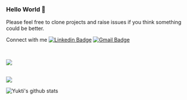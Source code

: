 ### Hello World 👋

Please feel free to clone projects and raise issues if you think something could be better.

Connect with me [![Linkedin Badge](https://img.shields.io/badge/-yukti09-blue?style=flat-square&logo=Linkedin&logoColor=white&link=https://www.linkedin.com/in/yukti09/)](https://www.linkedin.com/in/yukti09/) [![Gmail Badge](https://img.shields.io/badge/-yuktikhosla@gmail.com-c14438?style=flat-square&logo=Gmail&logoColor=white&link=mailto:yuktikhosla@gmail.com)](mailto:yuktikhosla@gmail.com)


<!--
**Yukti-09/Yukti-09** is a ✨ _special_ ✨ repository because its `README.md` (this file) appears on your GitHub profile.

Here are some ideas to get you started:

- 🔭 I’m currently working on ...
- 🌱 I’m currently learning ...
- 👯 I’m looking to collaborate on ...
- 🤔 I’m looking for help with ...
- 💬 Ask me about ...
- 📫 How to reach me: ...
- 😄 Pronouns: ...
- ⚡ Fun fact: ...
-->

</br>
<p align="left"> <img src="https://komarev.com/ghpvc/?username=Yukti-09"/> </p>

<a href="https://github.com/Yukti-09/website">
  <br />
  <img src="https://github-readme-stats.vercel.app/api/top-langs/?username=Yukti-09&layout=compact" />
</a>

![Yukti's github stats](https://github-readme-stats.vercel.app/api?username=Yukti-09&show_icons=true&theme=synthwave)
